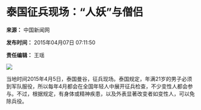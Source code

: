 # 泰国征兵现场：“人妖”与僧侣

**来源：** 中国新闻网

**发布时间：** 2015年04月07日 07:11:50

**责任编辑：** 王瑶

![](http://news.xinhuanet.com/photo/2015-04/07/127661192_14283591001781n.jpg)

当地时间2015年4月5日，泰国曼谷，征兵现场。泰国规定，年满21岁的男子必须到军队服役，所以每年4月都会在全国年轻人中展开征兵检查，不少变性人都会参与。不过，根据规定，有身体或精神疾患，以及外表显著改变者如变性人，可以免除兵役。

